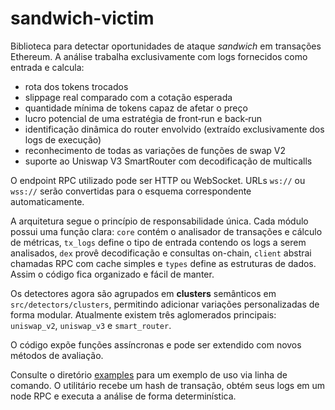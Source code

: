 # sandwich-victim

Biblioteca para detectar oportunidades de ataque *sandwich* em transações Ethereum. A análise trabalha exclusivamente com logs fornecidos como entrada e calcula:

- rota dos tokens trocados
- slippage real comparado com a cotação esperada
- quantidade mínima de tokens capaz de afetar o preço
- lucro potencial de uma estratégia de front‑run e back‑run
- identificação dinâmica do router envolvido (extraído exclusivamente dos logs de execução)
- reconhecimento de todas as variações de funções de swap V2
- suporte ao Uniswap V3 SmartRouter com decodificação de multicalls

O endpoint RPC utilizado pode ser HTTP ou WebSocket. URLs `ws://` ou `wss://`
serão convertidas para o esquema correspondente automaticamente.

A arquitetura segue o princípio de responsabilidade única. Cada módulo possui
uma função clara:
`core` contém o analisador de transações e cálculo de métricas,
`tx_logs` define o tipo de entrada contendo os logs a serem analisados,
`dex` provê decodificação e consultas on-chain,
`client` abstrai chamadas RPC com cache simples e
`types` define as estruturas de dados. Assim o código fica organizado e fácil de manter.

Os detectores agora são agrupados em **clusters** semânticos em `src/detectors/clusters`, permitindo adicionar variações personalizadas de forma modular.
Atualmente existem três aglomerados principais: `uniswap_v2`, `uniswap_v3` e `smart_router`.

O código expõe funções assíncronas e pode ser extendido com novos métodos de avaliação.


Consulte o diretório [examples](./examples/) para um exemplo de uso via linha de
comando. O utilitário recebe um hash de transação, obtém seus logs em um node
RPC e executa a análise de forma determinística.
